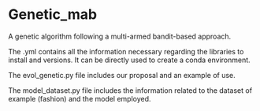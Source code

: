 # Genetic_mab
A genetic algorithm following a multi-armed bandit-based approach.

The .yml contains all the information necessary regarding the libraries to install and versions. It can be directly used to create a conda environment.

The evol_genetic.py file includes our proposal and an example of use.

The model_dataset.py file includes the information related to the dataset of example (fashion) and the model employed.
